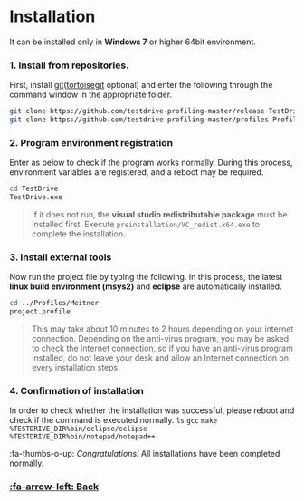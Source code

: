 # Installation

<!--<div style="position: relative; height:0; padding-bottom: 56.25%;">
<iframe width="560" height="315" src="https://www.youtube.com/embed/hWhtecGd4l4" frameborder="0" allow="accelerometer; autoplay; encrypted-media; gyroscope; picture-in-picture" allowfullscreen style="position: absolute; width:100%; height:100%;"></iframe>
</div> -->

It can be installed only in **Windows 7** or higher 64bit environment.

### 1. Install from repositories.
First, install [git](https://git-scm.com/downloads)([tortoisegit](https://tortoisegit.org/download/) optional) and enter the following through the command window in the appropriate folder.

```sh
git clone https://github.com/testdrive-profiling-master/release TestDrive
git clone https://github.com/testdrive-profiling-master/profiles Profiles
```

### 2. Program environment registration
Enter as below to check if the program works normally.
During this process, environment variables are registered, and a reboot may be required.

```sh
cd TestDrive
TestDrive.exe
```
> If it does not run, the **visual studio redistributable package** must be installed first.
Execute `preinstallation/VC_redist.x64.exe` to complete the installation.

### 3. Install external tools
Now run the project file by typing the following.
In this process, the latest **linux build environment (msys2)** and **eclipse** are automatically installed.

``` sh
cd ../Profiles/Meitner
project.profile
```
> This may take about 10 minutes to 2 hours depending on your internet connection.
Depending on the anti-virus program, you may be asked to check the Internet connection, so if you have an anti-virus program installed, do not leave your desk and allow an Internet connection on every installation steps.

### 4. Confirmation of installation
In order to check whether the installation was successful, please reboot and check if the command is executed normally.
`ls`
`gcc`
`make`
`%TESTDRIVE_DIR%bin/eclipse/eclipse`
`%TESTDRIVE_DIR%bin/notepad/notepad++`

:fa-thumbs-o-up: *Congratulations!*  All installations have been completed normally.

### [:fa-arrow-left: Back](?top.md)
